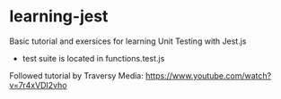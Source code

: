 # learning-jest
 Basic tutorial and exersices for learning Unit Testing with Jest.js

- test suite is located in functions.test.js

Followed tutorial by Traversy Media: https://www.youtube.com/watch?v=7r4xVDI2vho
